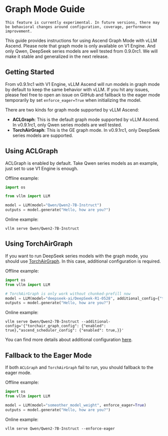 # Graph Mode Guide

```{note}
This feature is currently experimental. In future versions, there may be behavioral changes around configuration, coverage, performance improvement.
```

This guide provides instructions for using Ascend Graph Mode with vLLM Ascend. Please note that graph mode is only available on V1 Engine. And only Qwen, DeepSeek series models are well tested from 0.9.0rc1. We will make it stable and generalized in the next release.

## Getting Started

From v0.9.1rc1 with V1 Engine, vLLM Ascend will run models in graph mode by default to keep the same behavior with vLLM. If you hit any issues, please feel free to open an issue on GitHub and fallback to the eager mode temporarily by set `enforce_eager=True` when initializing the model.

There are two kinds for graph mode supported by vLLM Ascend:
- **ACLGraph**: This is the default graph mode supported by vLLM Ascend. In v0.9.1rc1, only Qwen series models are well tested.
- **TorchAirGraph**: This is the GE graph mode. In v0.9.1rc1, only DeepSeek series models are supported.

## Using ACLGraph
ACLGraph is enabled by default. Take Qwen series models as an example, just set to use V1 Engine is enough.

Offline example:

```python
import os

from vllm import LLM

model = LLM(model="Qwen/Qwen2-7B-Instruct")
outputs = model.generate("Hello, how are you?")
```

Online example:

```shell
vllm serve Qwen/Qwen2-7B-Instruct
```

## Using TorchAirGraph

If you want to run DeepSeek series models with the graph mode, you should use [TorchAirGraph](https://www.hiascend.com/document/detail/zh/Pytorch/700/modthirdparty/torchairuseguide/torchair_0002.html). In this case, additional configuration is required.

Offline example:

```python
import os
from vllm import LLM

# TorchAirGraph is only work without chunked-prefill now
model = LLM(model="deepseek-ai/DeepSeek-R1-0528", additional_config={"torchair_graph_config": {"enabled": True},"ascend_scheduler_config": {"enabled": True,}})
outputs = model.generate("Hello, how are you?")
```

Online example:

```shell
vllm serve Qwen/Qwen2-7B-Instruct --additional-config='{"torchair_graph_config": {"enabled": true},"ascend_scheduler_config": {"enabled": true,}}'
```

You can find more details about additional configuration [here](../configuration/additional_config.md).

## Fallback to the Eager Mode

If both `ACLGraph` and `TorchAirGraph` fail to run, you should fallback to the eager mode.

Offline example:

```python
import os
from vllm import LLM

model = LLM(model="someother_model_weight", enforce_eager=True)
outputs = model.generate("Hello, how are you?")
```

Online example:

```shell
vllm serve Qwen/Qwen2-7B-Instruct --enforce-eager
```
